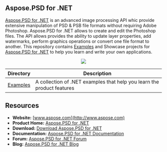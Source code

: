 ## Aspose.PSD for .NET

[Aspose.PSD for .NET](https://products.aspose.com/psd/net) is an advanced image  processing API whic provide extensive manipulation of PSD & PSB file formats without requiring Adobe Photoshop.
Aspose.PSD for .NET allows to create and edit the Photoshop files. The API allows provides the ability to update layer properties, add watermarks, perform graphics operations or convert one file format to another.
This repository contains [Examples](Examples) and Showcase projects for [Aspose.PSD for .NET](https://products.aspose.com/psd/net) to help you learn and write your own applications.

<p align="center">
  <a title="Download ZIP" href="https://github.com/aspose-psd/Aspose.PSD-for-.NET/archive/master.zip">
     <img src="http://i.imgur.com/hwNhrGZ.png" />
  </a>
</p>

Directory | Description
--------- | -----------
[Examples](Examples)  | A collection of .NET examples that help you learn the product features

## Resources

+ **Website:** [www.aspose.com](http://www.aspose.com)
+ **Product Home:** [Aspose.PSD for .NET](https://products.aspose.com/psd/net)
+ **Download:** [Download Aspose.PSD for .NET](https://www.nuget.org/packages/Aspose.Psd/)
+ **Documentation:** [Aspose.PSD for .NET Documentation](https://docs.aspose.com/display/psdnet/Home)
+ **Forum:** [Aspose.PSD for .NET Forum](https://forum.aspose.com/c/aspose-psd-product-family)
+ **Blog:** [Aspose.PSD for .NET Blog](https://blog.aspose.com/category/aspose-products/aspose.psd-product-family/)
